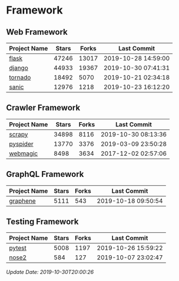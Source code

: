 # Framework

## Web Framework

| Project Name | Stars | Forks | Last Commit |
| ------------ | ----- | ----- | ----------- |
| [flask](https://github.com/pallets/flask) | 47246 | 13017 | 2019-10-28 14:59:00 |
| [django](https://github.com/django/django) | 44933 | 19367 | 2019-10-30 07:41:31 |
| [tornado](https://github.com/tornadoweb/tornado) | 18492 | 5070 | 2019-10-21 02:34:18 |
| [sanic](https://github.com/huge-success/sanic) | 12976 | 1218 | 2019-10-23 16:12:20 |

## Crawler Framework

| Project Name | Stars | Forks | Last Commit |
| ------------ | ----- | ----- | ----------- |
| [scrapy](https://github.com/scrapy/scrapy) | 34898 | 8116 | 2019-10-30 08:13:36 |
| [pyspider](https://github.com/binux/pyspider) | 13770 | 3376 | 2019-03-09 23:50:28 |
| [webmagic](https://github.com/code4craft/webmagic) | 8498 | 3634 | 2017-12-02 02:57:06 |

## GraphQL Framework

| Project Name | Stars | Forks | Last Commit |
| ------------ | ----- | ----- | ----------- |
| [graphene](https://github.com/graphql-python/graphene) | 5111 | 543 | 2019-10-18 09:50:54 |

## Testing Framework

| Project Name | Stars | Forks | Last Commit |
| ------------ | ----- | ----- | ----------- |
| [pytest](https://github.com/pytest-dev/pytest) | 5008 | 1197 | 2019-10-26 15:59:22 |
| [nose2](https://github.com/nose-devs/nose2) | 584 | 127 | 2019-10-07 23:02:47 |

*Update Date: 2019-10-30T20:00:26*